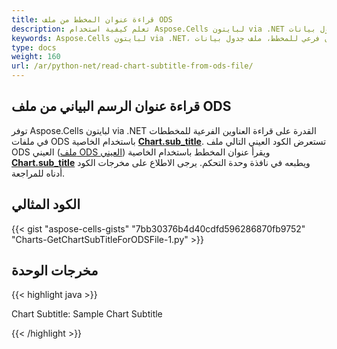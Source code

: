 ```yaml
---
title: قراءة عنوان المخطط من ملف ODS
description: تعلم كيفية استخدام Aspose.Cells لبایتون via .NET لقراءة عنوان فرعي للرسم البياني من ملف جدول بيانات OpenDocument (ODS). ستوضح دليلنا كيفية استخراج والوصول إلى العنوان الفرعي للرسم البياني لمزيد من التحليل أو العرض.
keywords: Aspose.Cells لبایتون via .NET، قراءة عنوان فرعي للمخطط، ملف جدول بيانات OpenDocument، ملف ODS، استخراج رسم بياني، تحليل البيانات.
type: docs
weight: 160
url: /ar/python-net/read-chart-subtitle-from-ods-file/
---
```


## **قراءة عنوان الرسم البياني من ملف ODS**

توفر Aspose.Cells لبایتون via .NET القدرة على قراءة العناوين الفرعية للمخططات في ملفات ODS باستخدام الخاصية [**Chart.sub_title**](https://reference.aspose.com/cells/python-net/aspose.cells.charts/chart/sub_title). تستعرض الكود العيني التالي ملف ODS العيني ([ملف ODS العيني](89620481.ods)) ويقرأ عنوان المخطط باستخدام الخاصية [**Chart.sub_title**](https://reference.aspose.com/cells/python-net/aspose.cells.charts/chart/sub_title) ويطبعه في نافذة وحدة التحكم. يرجى الاطلاع على مخرجات الكود أدناه للمراجعة.

## **الكود المثالي**

{{< gist "aspose-cells-gists" "7bb30376b4d40cdfd596286870fb9752" "Charts-GetChartSubTitleForODSFile-1.py" >}}

## **مخرجات الوحدة**

{{< highlight java >}}

Chart Subtitle: Sample Chart Subtitle

{{< /highlight >}}
